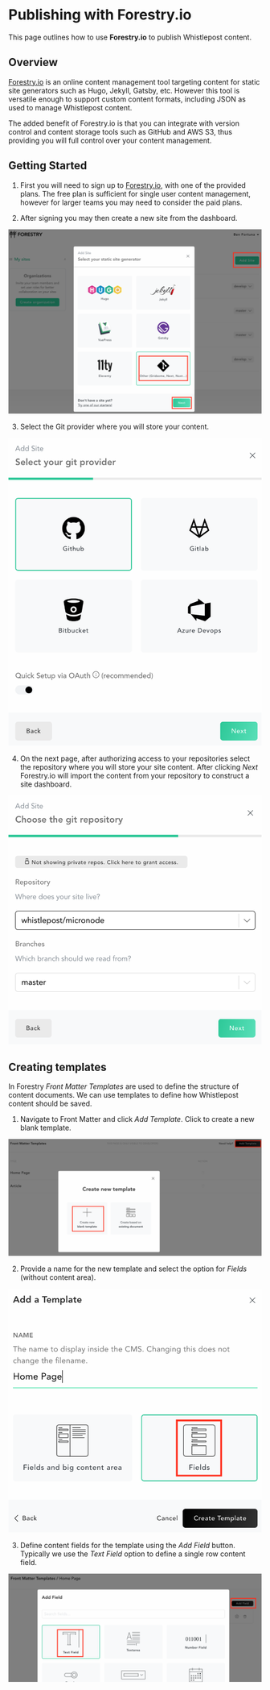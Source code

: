 [Forestry.io]: https://forestry.io/

# Publishing with Forestry.io
This page outlines how to use **Forestry.io** to publish Whistlepost content.

## Overview

[Forestry.io] is an online content management tool targeting content for static site generators such as Hugo, Jekyll, Gatsby, etc. However this tool is versatile enough to support custom content formats, including JSON as used to manage Whistlepost content.

The added benefit of Forestry.io is that you can integrate with version control and content storage tools such as GitHub and AWS S3, thus providing you will full control over your content management.

## Getting Started

1. First you will need to sign up to [Forestry.io], with one of the provided plans. The free plan is sufficient for single user content management, however for larger teams you may need to consider the paid plans. 

2. After signing you may then create a new site from the dashboard.

![Forestry Add Site](../images/forestry-create-site.png)

3. Select the Git provider where you will store your content.

![Forestry Git Provider](../images/forestry-select-provider.png)

4. On the next page, after authorizing access to your repositories select the repository where you will store your site content. After clicking _Next_ Forestry.io will import the content from your repository to construct a site dashboard.

![Forestry Select Repository](../images/forestry-select-repository.png)

## Creating templates

In Forestry _Front Matter Templates_ are used to define the structure of content documents. We can use templates to define how Whistlepost content should be saved.

1. Navigate to Front Matter and click _Add Template_. Click to create a new blank template.

![Forestry Add Template](../images/forestry-add-template.png)

2. Provide a name for the new template and select the option for _Fields_ (without content area).

![Forestry Add Template Fields](../images/forestry-add-template-fields.png)

3. Define content fields for the template using the _Add Field_ button. Typically we use the _Text Field_ option to define a single row content field.

![Forestry Template Add Field](../images/forestry-template-add-field.png)
